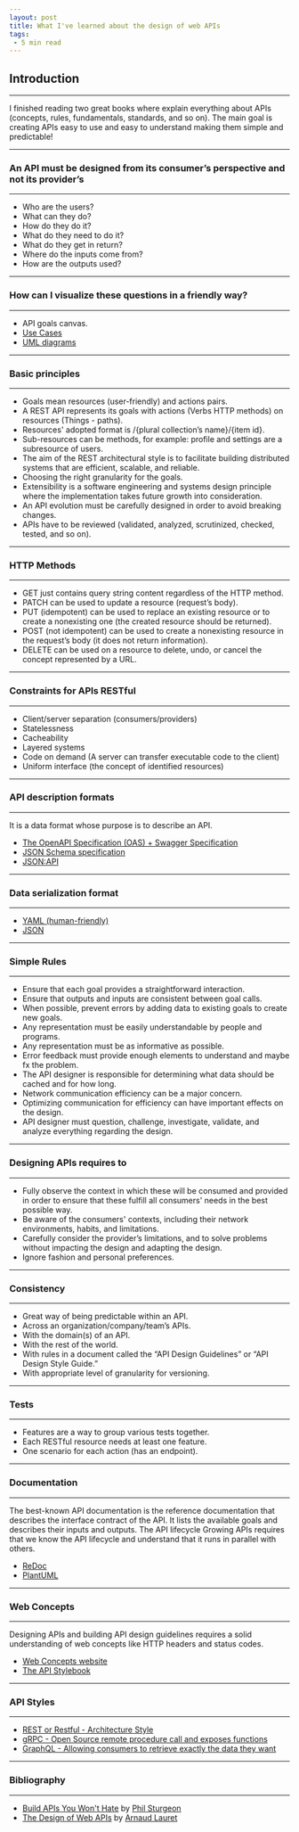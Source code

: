 ```yaml
---
layout: post
title: What I've learned about the design of web APIs
tags:
 - 5 min read
---
```


## Introduction
---

I finished reading two great books where explain everything about APIs (concepts, rules, fundamentals, standards, 
and so on). The main goal is creating APIs easy to use and easy to understand making them simple and predictable!

---

### An API must be designed from its consumer’s perspective and not its provider’s
---
* Who are the users?
* What can they do?
* How do they do it?
* What do they need to do it?
* What do they get in return?
* Where do the inputs come from?
* How are the outputs used?

---

### How can I visualize these questions in a friendly way?
---
* API goals canvas.
* [Use Cases](https://en.wikipedia.org/wiki/Use_case)
* [UML diagrams](https://www.uml-diagrams.org/)

---

### Basic principles
---
* Goals mean resources (user-friendly) and actions pairs.
* A REST API represents its goals with actions (Verbs HTTP methods) on resources (Things - paths).
* Resources' adopted format is /{plural collection’s name}/{item id}.
* Sub-resources can be methods, for example: profile and settings are a subresource of users.
* The aim of the REST architectural style is to facilitate building distributed systems that are efficient, scalable, and reliable.
* Choosing the right granularity for the goals.
* Extensibility is a software engineering and systems design principle where the implementation takes future growth into consideration.
* An API evolution must be carefully designed in order to avoid breaking changes.
* APIs have to be reviewed (validated, analyzed, scrutinized, checked, tested, and so on).

---

### HTTP Methods
---
* GET just contains query string content regardless of the HTTP method.
* PATCH can be used to update a resource (request’s body).
* PUT (idempotent) can be used to replace an existing resource or to create a nonexisting one (the created resource should be returned).
* POST (not idempotent) can be used to create a nonexisting resource in the request’s body (it does not return information).
* DELETE can be used on a resource to delete, undo, or cancel the concept represented by a URL.

---

### Constraints for APIs RESTful
---
* Client/server separation (consumers/providers)
* Statelessness
* Cacheability
* Layered systems
* Code on demand (A server can transfer executable code to the client)
* Uniform interface (the concept of identified resources)

---

### API description formats
---
It is a data format whose purpose is to describe an API.
* [The OpenAPI Specification (OAS) + Swagger Specification](https://swagger.io/specification/)
* [JSON Schema specification](https://json-schema.org/specification.html)
* [JSON:API](https://jsonapi.org/)

---

### Data serialization format
---
* [YAML (human-friendly)](https://yaml.org/)
* [JSON](https://www.json.org/json-en.html)

---

### Simple Rules
---
* Ensure that each goal provides a straightforward interaction.
* Ensure that outputs and inputs are consistent between goal calls.
* When possible, prevent errors by adding data to existing goals to create new goals.
* Any representation must be easily understandable by people and programs.
* Any representation must be as informative as possible.
* Error feedback must provide enough elements to understand and maybe fx the problem.
* The API designer is responsible for determining what data should be cached and for how long.
* Network communication efficiency can be a major concern.
* Optimizing communication for efficiency can have important effects on the design.
* API designer must question, challenge, investigate, validate, and analyze everything regarding the design.

---

### Designing APIs requires to
---
* Fully observe the context in which these will be consumed and provided in order to ensure that these fulfill all consumers' needs in the best possible way.
* Be aware of the consumers' contexts, including their network environments, habits, and limitations.
* Carefully consider the provider’s limitations, and to solve problems without impacting the design and adapting the design.
* Ignore fashion and personal preferences.

---

###  Consistency
---
* Great way of being predictable within an API.
* Across an organization/company/team’s APIs.
* With the domain(s) of an API.
* With the rest of the world.
* With rules in a document called the “API Design Guidelines” or “API Design Style Guide.”
* With appropriate level of granularity for versioning.

---

### Tests
---
* Features are a way to group various tests together.
* Each RESTful resource needs at least one feature.
* One scenario for each action (has an endpoint).

---

### Documentation
---
The best-known API documentation is the reference documentation that describes the interface contract of the API. It lists the available goals and describes their inputs and outputs.
The API lifecycle Growing APIs requires that we know the API lifecycle and understand that it runs in parallel with others.
* [ReDoc](https://redocly.github.io/redoc/)
* [PlantUML](https://plantuml.com/)

---

### Web Concepts
---
Designing APIs and building API design guidelines requires a solid understanding of web concepts like HTTP headers and status codes.
* [Web Concepts website](http://webconcepts.info/)
* [The API Stylebook](http://apistylebook.com)

---

### API Styles
---
* [REST or Restful - Architecture Style](https://restfulapi.net/)
* [gRPC - Open Source remote procedure call and exposes functions](https://grpc.io/docs/languages/csharp/quickstart/)
* [GraphQL - Allowing consumers to retrieve exactly the data they want](https://graphql.org/)

---

### Bibliography
---
* [Build APIs You Won't Hate](https://apisyouwonthate.com/books/build-apis-you-wont-hate) by [Phil Sturgeon](https://phil.tech/about)
* [The Design of Web APIs](https://www.manning.com/books/the-design-of-web-apis) by [Arnaud Lauret](http://apihandyman.io/about/)

